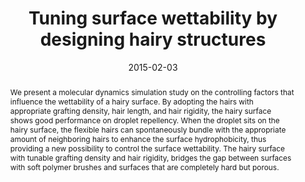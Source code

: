 ---
title: "Tuning surface wettability by designing hairy structures"
authors:
- Han-Wen Pei
- Hong Liu
- Zhong-Yuan Lu
- You-Liang Zhu
date: "2015-02-03"
doi: "10.1103/PhysRevE.91.020401"
publication_types: ["期刊文章"]
publication: "Physical Review E"
publication_short: "Phys. Rev. E"
abstract: "
<!--more-->
We present a molecular dynamics simulation study on the  controlling factors that influence the wettability of a hairy surface.  By adopting the hairs with appropriate grafting density, hair length,  and hair rigidity, the hairy surface shows good performance on droplet  repellency. When the droplet sits on the hairy surface, the flexible  hairs can spontaneously bundle with the appropriate amount of  neighboring hairs to enhance the surface hydrophobicity, thus providing a  new possibility to control the surface wettability. The hairy surface  with tunable grafting density and hair rigidity, bridges the gap between  surfaces with soft polymer brushes and surfaces that are completely  hard but porous."
url_pdf: "https://link.aps.org/doi/10.1103/PhysRevE.91.020401"
---